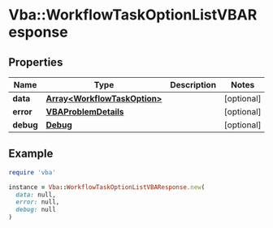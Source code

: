 # Vba::WorkflowTaskOptionListVBAResponse

## Properties

| Name | Type | Description | Notes |
| ---- | ---- | ----------- | ----- |
| **data** | [**Array&lt;WorkflowTaskOption&gt;**](WorkflowTaskOption.md) |  | [optional] |
| **error** | [**VBAProblemDetails**](VBAProblemDetails.md) |  | [optional] |
| **debug** | [**Debug**](Debug.md) |  | [optional] |

## Example

```ruby
require 'vba'

instance = Vba::WorkflowTaskOptionListVBAResponse.new(
  data: null,
  error: null,
  debug: null
)
```

